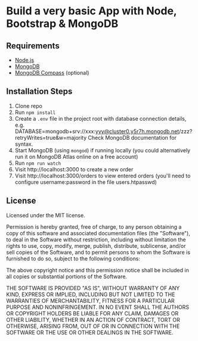# Build a very basic App with Node, Bootstrap & MongoDB

## Requirements

* [Node.js](http://nodejs.org/)
* [MongoDB](https://www.mongodb.com/)
* [MongoDB Compass](https://www.mongodb.com/products/compass) (optional)

## Installation Steps

1. Clone repo
2. Run `npm install`
3. Create a `.env` file in the project root with database connection details, e.g. DATABASE=mongodb+srv://xxx:yyy@cluster0.y5r7h.mongodb.net/zzz?retryWrites=true&w=majority     Check MongoDB documentation for syntax.
4. Start MongoDB (using `mongod`) if running locally (you could alternatively run it on MongoDB Atlas online on a free account)
5. Run `npm run watch`
6. Visit http://localhost:3000 to create a new order
7. Visit http://localhost:3000/orders to view entered orders (you'll need to configure username:password in the file users.htpasswd)

## License

Licensed under the MIT license.

Permission is hereby granted, free of charge, to any person obtaining a copy of this software and associated documentation files (the "Software"), to deal in the Software without restriction, including without limitation the rights to use, copy, modify, merge, publish, distribute, sublicense, and/or sell copies of the Software, and to permit persons to whom the Software is furnished to do so, subject to the following conditions:

The above copyright notice and this permission notice shall be included in all copies or substantial portions of the Software.

THE SOFTWARE IS PROVIDED "AS IS", WITHOUT WARRANTY OF ANY KIND, EXPRESS OR IMPLIED, INCLUDING BUT NOT LIMITED TO THE WARRANTIES OF MERCHANTABILITY, FITNESS FOR A PARTICULAR PURPOSE AND NONINFRINGEMENT. IN NO EVENT SHALL THE AUTHORS OR COPYRIGHT HOLDERS BE LIABLE FOR ANY CLAIM, DAMAGES OR OTHER LIABILITY, WHETHER IN AN ACTION OF CONTRACT, TORT OR OTHERWISE, ARISING FROM, OUT OF OR IN CONNECTION WITH THE SOFTWARE OR THE USE OR OTHER DEALINGS IN THE SOFTWARE.
